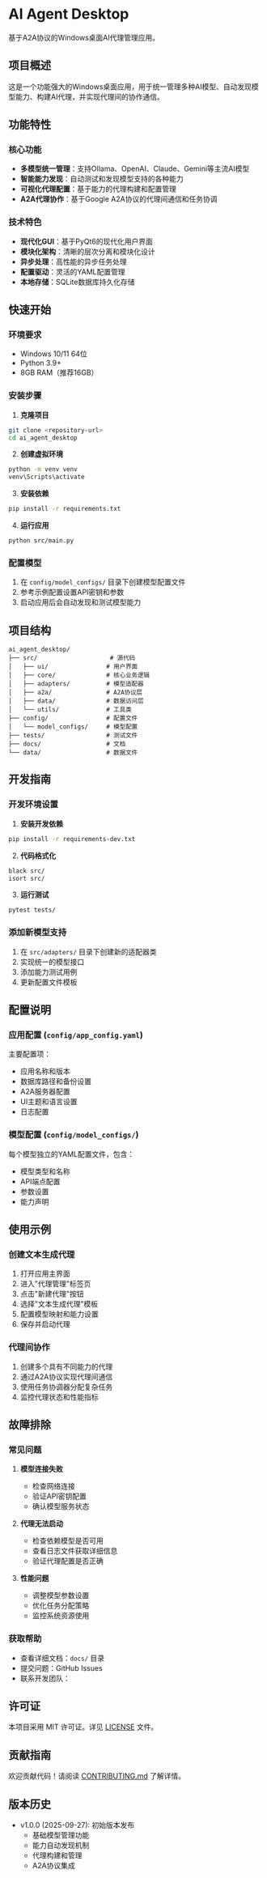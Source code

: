 # AI Agent Desktop

基于A2A协议的Windows桌面AI代理管理应用。

## 项目概述

这是一个功能强大的Windows桌面应用，用于统一管理多种AI模型、自动发现模型能力、构建AI代理，并实现代理间的协作通信。

## 功能特性

### 核心功能
- **多模型统一管理**：支持Ollama、OpenAI、Claude、Gemini等主流AI模型
- **智能能力发现**：自动测试和发现模型支持的各种能力
- **可视化代理配置**：基于能力的代理构建和配置管理
- **A2A代理协作**：基于Google A2A协议的代理间通信和任务协调

### 技术特色
- **现代化GUI**：基于PyQt6的现代化用户界面
- **模块化架构**：清晰的层次分离和模块化设计
- **异步处理**：高性能的异步任务处理
- **配置驱动**：灵活的YAML配置管理
- **本地存储**：SQLite数据库持久化存储

## 快速开始

### 环境要求
- Windows 10/11 64位
- Python 3.9+
- 8GB RAM（推荐16GB）

### 安装步骤

1. **克隆项目**
```bash
git clone <repository-url>
cd ai_agent_desktop
```

2. **创建虚拟环境**
```bash
python -m venv venv
venv\Scripts\activate
```

3. **安装依赖**
```bash
pip install -r requirements.txt
```

4. **运行应用**
```bash
python src/main.py
```

### 配置模型

1. 在 `config/model_configs/` 目录下创建模型配置文件
2. 参考示例配置设置API密钥和参数
3. 启动应用后会自动发现和测试模型能力

## 项目结构

```
ai_agent_desktop/
├── src/                    # 源代码
│   ├── ui/                # 用户界面
│   ├── core/              # 核心业务逻辑
│   ├── adapters/          # 模型适配器
│   ├── a2a/               # A2A协议层
│   ├── data/              # 数据访问层
│   └── utils/             # 工具类
├── config/                # 配置文件
│   └── model_configs/     # 模型配置
├── tests/                 # 测试文件
├── docs/                  # 文档
└── data/                  # 数据文件
```

## 开发指南

### 开发环境设置

1. **安装开发依赖**
```bash
pip install -r requirements-dev.txt
```

2. **代码格式化**
```bash
black src/
isort src/
```

3. **运行测试**
```bash
pytest tests/
```

### 添加新模型支持

1. 在 `src/adapters/` 目录下创建新的适配器类
2. 实现统一的模型接口
3. 添加能力测试用例
4. 更新配置文件模板

## 配置说明

### 应用配置 (`config/app_config.yaml`)

主要配置项：
- 应用名称和版本
- 数据库路径和备份设置
- A2A服务器配置
- UI主题和语言设置
- 日志配置

### 模型配置 (`config/model_configs/`)

每个模型独立的YAML配置文件，包含：
- 模型类型和名称
- API端点配置
- 参数设置
- 能力声明

## 使用示例

### 创建文本生成代理

1. 打开应用主界面
2. 进入"代理管理"标签页
3. 点击"新建代理"按钮
4. 选择"文本生成代理"模板
5. 配置模型映射和能力设置
6. 保存并启动代理

### 代理间协作

1. 创建多个具有不同能力的代理
2. 通过A2A协议实现代理间通信
3. 使用任务协调器分配复杂任务
4. 监控代理状态和性能指标

## 故障排除

### 常见问题

1. **模型连接失败**
   - 检查网络连接
   - 验证API密钥配置
   - 确认模型服务状态

2. **代理无法启动**
   - 检查依赖模型是否可用
   - 查看日志文件获取详细信息
   - 验证代理配置是否正确

3. **性能问题**
   - 调整模型参数设置
   - 优化任务分配策略
   - 监控系统资源使用

### 获取帮助

- 查看详细文档：`docs/` 目录
- 提交问题：GitHub Issues
- 联系开发团队：<email>

## 许可证

本项目采用 MIT 许可证。详见 [LICENSE](LICENSE) 文件。

## 贡献指南

欢迎贡献代码！请阅读 [CONTRIBUTING.md](CONTRIBUTING.md) 了解详情。

## 版本历史

- v1.0.0 (2025-09-27): 初始版本发布
  - 基础模型管理功能
  - 能力自动发现机制
  - 代理构建和管理
  - A2A协议集成
